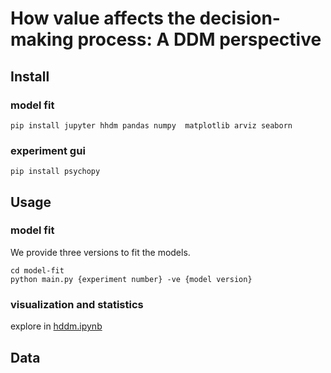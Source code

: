 # How value affects the decision-making process: A DDM perspective
## Install
### model fit
```
pip install jupyter hhdm pandas numpy  matplotlib arviz seaborn 
```
### experiment gui
```
pip install psychopy
```
## Usage
### model fit
We provide three versions to fit the models.
```
cd model-fit 
python main.py {experiment number} -ve {model version}
```
### visualization and statistics
explore in [hddm.ipynb](./model-fit/hddm.ipynb)
## Data
